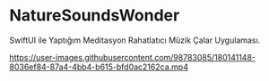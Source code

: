 # NatureSoundsWonder
SwiftUI ile Yaptığım Meditasyon Rahatlatıcı Müzik Çalar Uygulaması.


https://user-images.githubusercontent.com/98783085/180141148-8036ef84-87a4-4bb4-b615-bfd0ac2162ca.mp4

